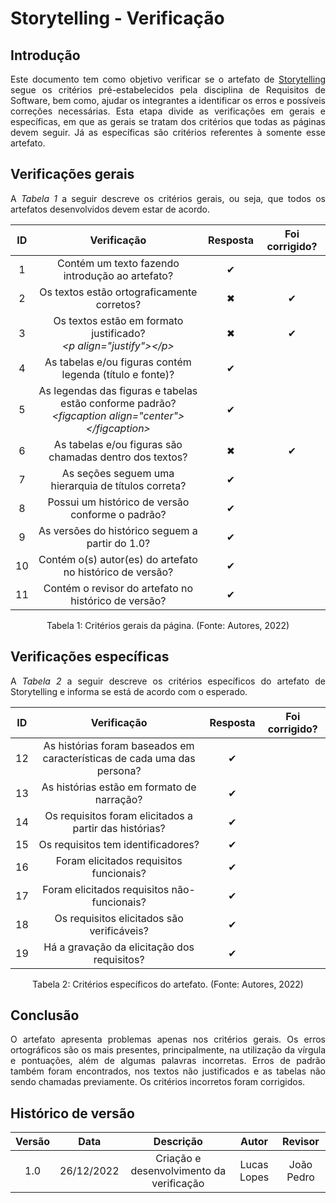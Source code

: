 # Storytelling - Verificação

## Introdução
<p align="justify">Este documento tem como objetivo verificar se o artefato de <a href="https://requisitos-de-software.github.io/2022.2-Grasshopper/elicitacao/storytelling/" target="_blank">Storytelling</a> segue os critérios pré-estabelecidos pela disciplina de Requisitos de Software, bem como, ajudar os integrantes a identificar os erros e possíveis correções necessárias. Esta etapa divide as verificações em gerais e específicas, em que as gerais se tratam dos critérios que todas as páginas devem seguir. Já as específicas são critérios referentes à somente esse artefato.</p>

## Verificações gerais
<p align="justify">A <i>Tabela 1</i> a seguir descreve os critérios gerais, ou seja, que todos os artefatos desenvolvidos devem estar de acordo.</p>

| ID | Verificação | Resposta | Foi corrigido? |
| :--: | :-------: | :------: | :------------: |
| 1 | Contém um texto fazendo introdução ao artefato? | ✔ |  |
| 2 | Os textos estão ortograficamente corretos? | ✖ | ✔ |
| 3 | Os textos estão em formato justificado?<br><i>&lt;p align="justify"&gt;&lt;/p&gt;</i> | ✖ | ✔ |
| 4 | As tabelas e/ou figuras contém legenda (título e fonte)? | ✔ |  |
| 5 | As legendas das figuras e tabelas estão conforme padrão?<br><i>&lt;figcaption align="center"&gt;&lt;/figcaption&gt;</i> | ✔ |  |
| 6 | As tabelas e/ou figuras são chamadas dentro dos textos? | ✖ | ✔ |
| 7 | As seções seguem uma hierarquia de títulos correta? | ✔ |  |
| 8 | Possui um histórico de versão conforme o padrão? | ✔ |  |
| 9 | As versões do histórico seguem a partir do 1.0? | ✔ |  |
| 10 | Contém o(s) autor(es) do artefato no histórico de versão? | ✔ |  |
| 11 | Contém o revisor do artefato no histórico de versão? | ✔ |  |

<figcaption align="center">Tabela 1: Critérios gerais da página. (Fonte: Autores, 2022)</figcaption>

## Verificações específicas
<p align="justify">A <i>Tabela 2</i> a seguir descreve os critérios específicos do artefato de Storytelling e informa se está de acordo com o esperado.</p>

| ID | Verificação | Resposta | Foi corrigido? |
| :--: | :-------: | :------: | :------------: |
| 12 | As histórias foram baseados em características de cada uma das persona? | ✔ |  |
| 13 | As histórias estão em formato de narração? | ✔ |  |
| 14 | Os requisitos foram elicitados a partir das histórias? | ✔ |  |
| 15 | Os requisitos tem identificadores? | ✔ |  |
| 16 | Foram elicitados requisitos funcionais? | ✔ |  |
| 17 | Foram elicitados requisitos não-funcionais? | ✔ |  |
| 18 | Os requisitos elicitados são verificáveis? | ✔ |  |
| 19 | Há a gravação da elicitação dos requisitos? | ✔ |  |

<figcaption align="center">Tabela 2: Critérios específicos do artefato. (Fonte: Autores, 2022)</figcaption>

## Conclusão
<p align="justify">O artefato apresenta problemas apenas nos critérios gerais. Os erros ortográficos são os mais presentes, principalmente, na utilização da vírgula e pontuações, além de algumas palavras incorretas. Erros de padrão também foram encontrados, nos textos não justificados e as tabelas não sendo chamadas previamente. Os critérios incorretos foram corrigidos.</p>

## Histórico de versão
| Versão | Data | Descrição | Autor | Revisor |
| :----: | :--: | :-------: | :---: | :-----: |
| 1.0 | 26/12/2022 | Criação e desenvolvimento da verificação | Lucas Lopes | João Pedro |